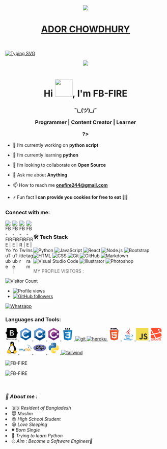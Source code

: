 <div align = "center">
  <a href="https://youtube.com/c/https://Learnwithshuvo928?utm_source=EKLEiJECCKjOmKnC5IiRIQ">
    <img width="200" heigth="220" src="https://github.com/FB-FIRE/FB-FIRE/blob/main/20221007_173731-1.jpg">
    </br>
  <h1>ADOR CHOWDHURY </h1>
<br>
</div>
 
[![Typing SVG](https://readme-typing-svg.demolab.com?font=Fira+Code&duration=1000&pause=1000&color=F70000&width=435&lines=I'm+Ador+Chowdhury+;It%E2%80%99s+Not+A+Name+Brother+;It%E2%80%99s+A+Brand+;Thank+You+%26+Love+You+Everyone)](https://git.io/typing-svg)
<p align="center"><img src="https://img.shields.io/badge/MADE%20IN BANGLADESH-SPAMMAR AND PROGRAMMER-green?colorA=%23ff0000&colorB=%23017e40&style=flat-square">
<h1 align="center">Hi <img src="https://github.com/FB-FIRE/FB-FIRE/blob/main/Wave.gif" height="55px" width="55px">, I'm FB-FIRE</h1>
<h3 align="center">¯\_(ツ)_/¯
 
Programmer | Content Creator | Learner
 
?></h3>
 
- 🔭 I’m currently working on **python script**
 
- 🌱 I’m currently learning **python**
 
- 👯 I’m looking to collaborate on **Open Source**
 
- 💬 Ask me about **Anything**
 
- 📫 How to reach me **onefire244@gmail.com**
 
- ⚡ Fun fact **I can provide you cookies for free to eat 🍪😂**
 
### Connect with me:
 

[<img align="left" alt="FB-FIRE | YouTube" width="22px" src="https://cdn-icons-png.flaticon.com/512/124/124010.png" />][facebook]
[<img align="left" alt="FB-FIRE | YouTube" width="22px" src="https://cdn.jsdelivr.net/npm/simple-icons@v3/icons/youtube.svg" />][youtube]
[<img align="left" alt="FB-FIRR | Twitter" width="22px" src="https://cdn-icons-png.flaticon.com/512/906/906377.png" />][telegram]
[<img align="left" alt="FB-FIRE | Instagram" width="22px" src="https://cdn.jsdelivr.net/npm/simple-icons@v3/icons/instagram.svg" />][instagram]
 
<br />
 
### 🛠  Tech Stack
 
![Python](https://img.shields.io/badge/-Python-05122A?style=flat&logo=python) 
![JavaScript](https://img.shields.io/badge/-JavaScript-05122A?style=flat&logo=javascript) 
![React](https://img.shields.io/badge/-React-05122A?style=flat&logo=react) 
![Node.js](https://img.shields.io/badge/-Node.js-05122A?style=flat&logo=node.js) 
![Bootstrap](https://img.shields.io/badge/-Bootstrap-05122A?style=flat&logo=bootstrap&logoColor=563D7C)\
![HTML](https://img.shields.io/badge/-HTML-05122A?style=flat&logo=HTML5) 
![CSS](https://img.shields.io/badge/-CSS-05122A?style=flat&logo=CSS3&logoColor=1572B6) 
![Git](https://img.shields.io/badge/-Git-05122A?style=flat&logo=git) 
![GitHub](https://img.shields.io/badge/-GitHub-05122A?style=flat&logo=github) 
![Markdown](https://img.shields.io/badge/-Markdown-05122A?style=flat&logo=markdown)\
![Visual Studio Code](https://img.shields.io/badge/-Visual%20Studio%20Code-05122A?style=flat&logo=visual-studio-code&logoColor=007ACC) 
![Illustrator](https://img.shields.io/badge/-Illustrator-05122A?style=flat&logo=adobe-illustrator) 
![Photoshop](https://img.shields.io/badge/-Photoshop-05122A?style=flat&logo=adobe-photoshop) 
<br />
> MY PROFILE VISITORS :
 
![Visitor Count](https://profile-counter.glitch.me/FB-FIRE/count.svg)
 
- ![Profile views](https://gpvc.arturio.dev/FB-FIRE)
- [![GitHub followers](https://img.shields.io/github/followers/FB-FIRE.svg?style=social&label=Follow&maxAge=0090900)](https://github.com/FB-FIRE?tab=followers)
 
[![Whatsapp](https://img.shields.io/badge/Whatsapp-ADOR-deepgreen?style=flat-square&logo=whatsapp)](https://wa.me/+9660507886506)
 
<h3 align="left">Languages and Tools:</h3>
<p align="left"> <a href="https://getbootstrap.com" target="_blank"> <img src="https://raw.githubusercontent.com/devicons/devicon/master/icons/bootstrap/bootstrap-plain-wordmark.svg" alt="bootstrap" width="40" height="40"/> </a> <a href="https://www.cprogramming.com/" target="_blank"> <img src="https://raw.githubusercontent.com/devicons/devicon/master/icons/c/c-original.svg" alt="c" width="40" height="40"/> </a> <a href="https://www.w3schools.com/cpp/" target="_blank"> <img src="https://raw.githubusercontent.com/devicons/devicon/master/icons/cplusplus/cplusplus-original.svg" alt="cplusplus" width="40" height="40"/> </a> <a href="https://www.w3schools.com/cs/" target="_blank"> <img src="https://raw.githubusercontent.com/devicons/devicon/master/icons/csharp/csharp-original.svg" alt="csharp" width="40" height="40"/> </a> <a href="https://www.w3schools.com/css/" target="_blank"> <img src="https://raw.githubusercontent.com/devicons/devicon/master/icons/css3/css3-original-wordmark.svg" alt="css3" width="40" height="40"/> </a> <a href="https://git-scm.com/" target="_blank"> <img src="https://www.vectorlogo.zone/logos/git-scm/git-scm-icon.svg" alt="git" width="40" height="40"/> </a> <a href="https://heroku.com" target="_blank"> <img src="https://www.vectorlogo.zone/logos/heroku/heroku-icon.svg" alt="heroku" width="40" height="40"/> </a> <a href="https://www.w3.org/html/" target="_blank"> <img src="https://raw.githubusercontent.com/devicons/devicon/master/icons/html5/html5-original-wordmark.svg" alt="html5" width="40" height="40"/> </a> <a href="https://www.java.com" target="_blank"> <img src="https://raw.githubusercontent.com/devicons/devicon/master/icons/java/java-original.svg" alt="java" width="40" height="40"/> </a> <a href="https://developer.mozilla.org/en-US/docs/Web/JavaScript" target="_blank"> <img src="https://raw.githubusercontent.com/devicons/devicon/master/icons/javascript/javascript-original.svg" alt="javascript" width="40" height="40"/> </a> <a href="https://laravel.com/" target="_blank"> <img src="https://raw.githubusercontent.com/devicons/devicon/master/icons/laravel/laravel-plain-wordmark.svg" alt="laravel" width="40" height="40"/> </a> <a href="https://www.linux.org/" target="_blank"> <img src="https://raw.githubusercontent.com/devicons/devicon/master/icons/linux/linux-original.svg" alt="linux" width="40" height="40"/> </a> <a href="https://www.mysql.com/" target="_blank"> <img src="https://raw.githubusercontent.com/devicons/devicon/master/icons/mysql/mysql-original-wordmark.svg" alt="mysql" width="40" height="40"/> </a> <a href="https://www.php.net" target="_blank"> <img src="https://raw.githubusercontent.com/devicons/devicon/master/icons/php/php-original.svg" alt="php" width="40" height="40"/> </a> <a href="https://www.python.org" target="_blank"> <img src="https://raw.githubusercontent.com/devicons/devicon/master/icons/python/python-original.svg" alt="python" width="40" height="40"/> </a> <a href="https://tailwindcss.com/" target="_blank"> <img src="https://www.vectorlogo.zone/logos/tailwindcss/tailwindcss-icon.svg" alt="tailwind" width="40" height="40"/> </a> </p>
 
<p><img width="494" align="center" src="https://github-readme-stats.vercel.app/api/top-langs?username=htr-tech&show_icons=true&locale=en&layout=compact" alt="FB-FIRE" /></p>
 
<p><img align="center" src="https://github-readme-stats.vercel.app/api?username=FB-FIRE&show_icons=true&locale=en" alt="FB-FIRE" /></p>
<br />
<h3><b><i>🤠 About me :</i></b></h3>
<li> 🇧🇩 <i>Resident of Bangladesh</i></li>
<li> 😇 <i>Muslim</i></li>
<li> 😐 <i>High School Student</i></li>
<li> 😪 <i>Love Sleeping</i></li>
<li> 💔 <i>Born Single</i></li>
<li> 🐍 <i>Trying to learn Python</i></li>
<li> 🤐 <i>Aim : Become a Software Engineer🙈</i></li>
 

[facebook]: https://www.facebook.com/ft.alvi.18
[youtube]: https://https://www.youtube.com/@Learnwithshuvo928
[instagram]: https://instagram.com/ador143.p/
[telegram]: https://t.me/mdadilahnaf007
 















